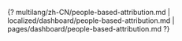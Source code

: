{? multilang/zh-CN/people-based-attribution.md | localized/dashboard/people-based-attribution.md | pages/dashboard/people-based-attribution.md ?}

